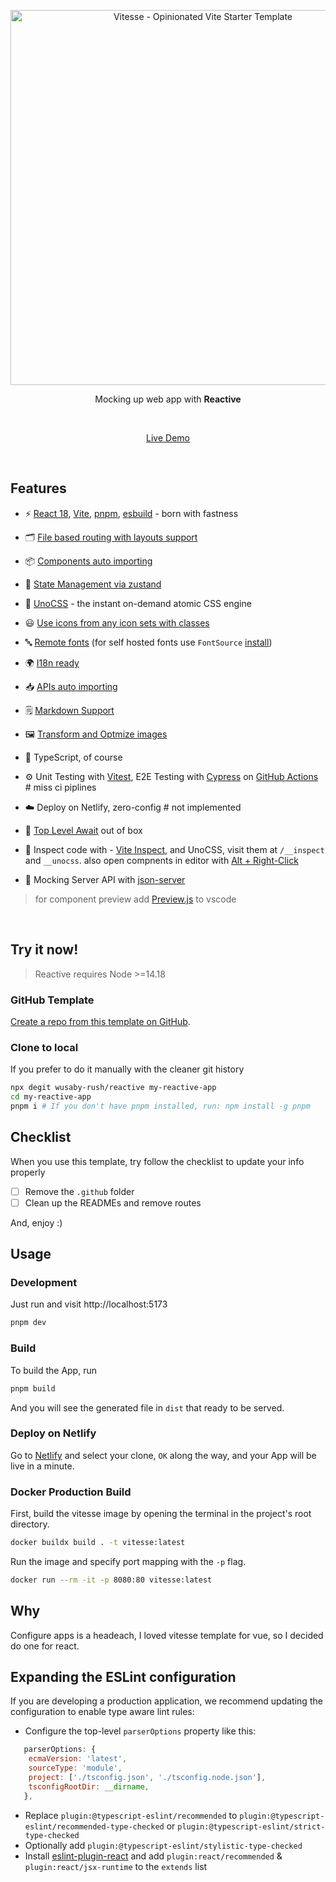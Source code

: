 <p align='center'>
  <img src='https://user-images.githubusercontent.com/11247099/154486817-f86b8f20-5463-4122-b6e9-930622e757f2.png' alt='Vitesse - Opinionated Vite Starter Template' width='600'/>
</p>

<p align='center'>
Mocking up web app with <b>Reactive</b><br>
</p>

<br>

<p align='center'>
<a href="https://reactive.netlify.app/">Live Demo</a>
</p>

<br>

## Features

- ⚡️ [React 18](https://react.dev/), [Vite](https://github.com/vitejs/vite), [pnpm](https://pnpm.io/), [esbuild](https://github.com/evanw/esbuild) - born with fastness

- 🗂 [File based routing with layouts support](https://github.com/ws-rush/unplugin-remix-router)

- 📦 [Components auto importing](./app/components)

- 🍍 [State Management via zustand](https://github.com/pmndrs/zustand)

- 🎨 [UnoCSS](https://github.com/antfu/unocss) - the instant on-demand atomic CSS engine

- 😃 [Use icons from any icon sets with classes](https://github.com/antfu/unocss/tree/main/packages/preset-icons)

- 🔤 [Remote fonts](https://github.com/unocss/unocss/tree/main/packages/preset-web-fonts) (for self hosted fonts use `FontSource` [install](https://fontsource.org/fonts/red-hat-text/install))

- 🌍 [I18n ready](./locales)

<!-- - 📲 [PWA](https://github.com/antfu/vite-plugin-pwa) -->

- 📥 [APIs auto importing](https://github.com/antfu/unplugin-auto-import)

- 🗒 [Markdown Support](https://github.com/hmsk/vite-plugin-markdown?tab=readme-ov-file)

- 🖼 [Transform and Optmize images](https://github.com/JonasKruckenberg/imagetools/tree/main/packages/vite)

- 🦾 TypeScript, of course

- ⚙️ Unit Testing with [Vitest](https://github.com/vitest-dev/vitest), E2E Testing with [Cypress](https://cypress.io/) on [GitHub Actions](https://github.com/features/actions) # miss ci piplines

- ☁️ Deploy on Netlify, zero-config # not implemented

- 🔗 [Top Level Await](https://www.npmjs.com/package/vite-plugin-top-level-await) out of box

- 🔎 Inspect code with - [Vite Inspect](https://github.com/antfu/vite-plugin-inspect), and UnoCSS, visit them at `/__inspect` and `__unocss`. also open compnents in editor with [Alt + Right-Click](https://github.com/ArnaudBarre/vite-plugin-react-click-to-component)

- 📝 Mocking Server API with [json-server](https://github.com/yracnet/vite-plugin-json-server/tree/main)

>for component preview add [Preview.js](https://marketplace.visualstudio.com/items?itemName=zenclabs.previewjs) to vscode

<br>

## Try it now!

> Reactive requires Node >=14.18

### GitHub Template

[Create a repo from this template on GitHub](https://github.com/wusaby-rush/reactive/generate).

### Clone to local

If you prefer to do it manually with the cleaner git history

```bash
npx degit wusaby-rush/reactive my-reactive-app
cd my-reactive-app
pnpm i # If you don't have pnpm installed, run: npm install -g pnpm
```

## Checklist

When you use this template, try follow the checklist to update your info properly

- [ ] Remove the `.github` folder
- [ ] Clean up the READMEs and remove routes

And, enjoy :)

## Usage

### Development

Just run and visit http://localhost:5173

```bash
pnpm dev
```

### Build

To build the App, run

```bash
pnpm build
```

And you will see the generated file in `dist` that ready to be served.

### Deploy on Netlify

Go to [Netlify](https://app.netlify.com/start) and select your clone, `OK` along the way, and your App will be live in a minute.

### Docker Production Build

First, build the vitesse image by opening the terminal in the project's root directory.

```bash
docker buildx build . -t vitesse:latest
```

Run the image and specify port mapping with the `-p` flag.

```bash
docker run --rm -it -p 8080:80 vitesse:latest
```

## Why

Configure apps is a headeach, I loved vitesse template for vue, so I decided do one for react.

## Expanding the ESLint configuration

If you are developing a production application, we recommend updating the configuration to enable type aware lint rules:

- Configure the top-level `parserOptions` property like this:

```js
   parserOptions: {
    ecmaVersion: 'latest',
    sourceType: 'module',
    project: ['./tsconfig.json', './tsconfig.node.json'],
    tsconfigRootDir: __dirname,
   },
```

- Replace `plugin:@typescript-eslint/recommended` to `plugin:@typescript-eslint/recommended-type-checked` or `plugin:@typescript-eslint/strict-type-checked`
- Optionally add `plugin:@typescript-eslint/stylistic-type-checked`
- Install [eslint-plugin-react](https://github.com/jsx-eslint/eslint-plugin-react) and add `plugin:react/recommended` & `plugin:react/jsx-runtime` to the `extends` list
